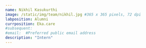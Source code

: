 ```yaml
---
name: Nikhil Kasukurthi
image: /static/img/team/nikhil.jpg #365 x 365 pixels, 72 dpi
labposition: Alumni 
currposition: Eka.care
#subsequent: 
#email:  #Preferred public email address
description: "Intern"
---
```


